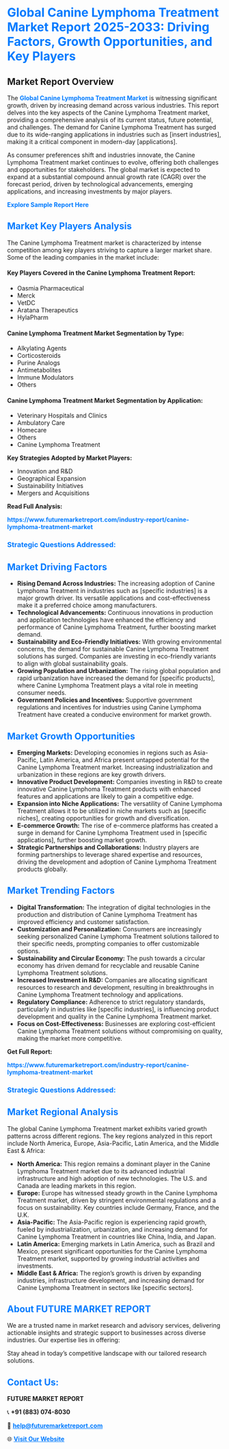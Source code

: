 <h1 style="color: #007BFF;">Global Canine Lymphoma Treatment Market Report 2025-2033: Driving Factors, Growth Opportunities, and Key Players</h1>

<section id="overview">
<h2>Market Report Overview</h2>
<p>The <a href="https://www.futuremarketreport.com/industry-report/canine-lymphoma-treatment-market" style="color: #007BFF; text-decoration: none;"><strong>Global Canine Lymphoma Treatment Market</strong></a> is witnessing significant growth, driven by increasing demand across various industries. This report delves into the key aspects of the Canine Lymphoma Treatment market, providing a comprehensive analysis of its current status, future potential, and challenges. The demand for Canine Lymphoma Treatment has surged due to its wide-ranging applications in industries such as [insert industries], making it a critical component in modern-day [applications].</p>
<p>As consumer preferences shift and industries innovate, the Canine Lymphoma Treatment market continues to evolve, offering both challenges and opportunities for stakeholders. The global market is expected to expand at a substantial compound annual growth rate (CAGR) over the forecast period, driven by technological advancements, emerging applications, and increasing investments by major players.</p>
</section>

<section id="overview">
<p><a href="https://www.futuremarketreport.com/request-sample/reportId=123058" style="color: #007BFF; text-decoration: none;"><strong>Explore Sample Report Here</strong></a></p>
</section>

<section id="key-players">
<h2 style="color: #007BFF;">Market Key Players Analysis</h2>
<p>The Canine Lymphoma Treatment market is characterized by intense competition among key players striving to capture a larger market share. Some of the leading companies in the market include:</p>
<h4>Key Players Covered in the Canine Lymphoma Treatment Report:</h4>
<ul><li>Oasmia Pharmaceutical</li><li>Merck</li><li>VetDC</li><li>Aratana Therapeutics</li><li>HylaPharm</li></ul>
<h4>Canine Lymphoma Treatment Market Segmentation by Type:</h4>
<ul><li>Alkylating Agents</li><li>Corticosteroids</li><li>Purine Analogs</li><li>Antimetabolites</li><li>Immune Modulators</li><li>Others</li></ul>

<h4>Canine Lymphoma Treatment Market Segmentation by Application:</h4>
<ul><li>Veterinary Hospitals and Clinics</li><li>Ambulatory Care</li><li>Homecare</li><li>Others</li><li>Canine Lymphoma Treatment</li></ul>
<p><strong>Key Strategies Adopted by Market Players:</strong></p>
<ul>
<li>Innovation and R&D</li>
<li>Geographical Expansion</li>
<li>Sustainability Initiatives</li>
<li>Mergers and Acquisitions</li>
</ul>
</section>

<section>
<p><strong>Read Full Analysis: </strong></p><a href="https://www.futuremarketreport.com/industry-report/canine-lymphoma-treatment-market" style="color: #007BFF; text-decoration: none;"><strong>https://www.futuremarketreport.com/industry-report/canine-lymphoma-treatment-market</strong></a>
<h3 style="color: #007BFF;">Strategic Questions Addressed:</h3>
</section>

<section id="driving-factors">
<h2 style="color: #007BFF;">Market Driving Factors</h2>
<ul>
<li><strong>Rising Demand Across Industries:</strong> The increasing adoption of Canine Lymphoma Treatment in industries such as [specific industries] is a major growth driver. Its versatile applications and cost-effectiveness make it a preferred choice among manufacturers.</li>
<li><strong>Technological Advancements:</strong> Continuous innovations in production and application technologies have enhanced the efficiency and performance of Canine Lymphoma Treatment, further boosting market demand.</li>
<li><strong>Sustainability and Eco-Friendly Initiatives:</strong> With growing environmental concerns, the demand for sustainable Canine Lymphoma Treatment solutions has surged. Companies are investing in eco-friendly variants to align with global sustainability goals.</li>
<li><strong>Growing Population and Urbanization:</strong> The rising global population and rapid urbanization have increased the demand for [specific products], where Canine Lymphoma Treatment plays a vital role in meeting consumer needs.</li>
<li><strong>Government Policies and Incentives:</strong> Supportive government regulations and incentives for industries using Canine Lymphoma Treatment have created a conducive environment for market growth.</li>
</ul>
</section>

<section id="growth-opportunities">
<h2 style="color: #007BFF;">Market Growth Opportunities</h2>
<ul>
<li><strong>Emerging Markets:</strong> Developing economies in regions such as Asia-Pacific, Latin America, and Africa present untapped potential for the Canine Lymphoma Treatment market. Increasing industrialization and urbanization in these regions are key growth drivers.</li>
<li><strong>Innovative Product Development:</strong> Companies investing in R&D to create innovative Canine Lymphoma Treatment products with enhanced features and applications are likely to gain a competitive edge.</li>
<li><strong>Expansion into Niche Applications:</strong> The versatility of Canine Lymphoma Treatment allows it to be utilized in niche markets such as [specific niches], creating opportunities for growth and diversification.</li>
<li><strong>E-commerce Growth:</strong> The rise of e-commerce platforms has created a surge in demand for Canine Lymphoma Treatment used in [specific applications], further boosting market growth.</li>
<li><strong>Strategic Partnerships and Collaborations:</strong> Industry players are forming partnerships to leverage shared expertise and resources, driving the development and adoption of Canine Lymphoma Treatment products globally.</li>
</ul>
</section>

<section id="trending-factors">
<h2 style="color: #007BFF;">Market Trending Factors</h2>
<ul>
<li><strong>Digital Transformation:</strong> The integration of digital technologies in the production and distribution of Canine Lymphoma Treatment has improved efficiency and customer satisfaction.</li>
<li><strong>Customization and Personalization:</strong> Consumers are increasingly seeking personalized Canine Lymphoma Treatment solutions tailored to their specific needs, prompting companies to offer customizable options.</li>
<li><strong>Sustainability and Circular Economy:</strong> The push towards a circular economy has driven demand for recyclable and reusable Canine Lymphoma Treatment solutions.</li>
<li><strong>Increased Investment in R&D:</strong> Companies are allocating significant resources to research and development, resulting in breakthroughs in Canine Lymphoma Treatment technology and applications.</li>
<li><strong>Regulatory Compliance:</strong> Adherence to strict regulatory standards, particularly in industries like [specific industries], is influencing product development and quality in the Canine Lymphoma Treatment market.</li>
<li><strong>Focus on Cost-Effectiveness:</strong> Businesses are exploring cost-efficient Canine Lymphoma Treatment solutions without compromising on quality, making the market more competitive.</li>
</ul>
</section>

<section>
<p><strong>Get Full Report: </strong></p><a href="https://www.futuremarketreport.com/industry-report/canine-lymphoma-treatment-market" style="color: #007BFF; text-decoration: none;"><strong>https://www.futuremarketreport.com/industry-report/canine-lymphoma-treatment-market</strong></a>
<h3 style="color: #007BFF;">Strategic Questions Addressed:</h3>
</section>


<section id="regional-analysis">
<h2 style="color: #007BFF;">Market Regional Analysis</h2>
<p>The global Canine Lymphoma Treatment market exhibits varied growth patterns across different regions. The key regions analyzed in this report include North America, Europe, Asia-Pacific, Latin America, and the Middle East & Africa:</p>
<ul>
<li><strong>North America:</strong> This region remains a dominant player in the Canine Lymphoma Treatment market due to its advanced industrial infrastructure and high adoption of new technologies. The U.S. and Canada are leading markets in this region.</li>
<li><strong>Europe:</strong> Europe has witnessed steady growth in the Canine Lymphoma Treatment market, driven by stringent environmental regulations and a focus on sustainability. Key countries include Germany, France, and the U.K.</li>
<li><strong>Asia-Pacific:</strong> The Asia-Pacific region is experiencing rapid growth, fueled by industrialization, urbanization, and increasing demand for Canine Lymphoma Treatment in countries like China, India, and Japan.</li>
<li><strong>Latin America:</strong> Emerging markets in Latin America, such as Brazil and Mexico, present significant opportunities for the Canine Lymphoma Treatment market, supported by growing industrial activities and investments.</li>
<li><strong>Middle East & Africa:</strong> The region’s growth is driven by expanding industries, infrastructure development, and increasing demand for Canine Lymphoma Treatment in sectors like [specific sectors].</li>
</ul>
</section>

<footer>
<h2 style="color: #007BFF;">About FUTURE MARKET REPORT</h2>
<p>We are a trusted name in market research and advisory services, delivering actionable insights and strategic support to businesses across diverse industries. Our expertise lies in offering:</p>

<p>Stay ahead in today’s competitive landscape with our tailored research solutions.</p>

<h2 style="color: #007BFF;">Contact Us:</h2>
<p><strong>FUTURE MARKET REPORT</strong></p>
<p>📞 <strong>+91 (883) 074-8030</strong></p>
<p>📧 <strong><a href="mailto:help@futuremarketreport.com" style="color: #007BFF;">help@futuremarketreport.com</a></strong></p>
<p>🌐 <strong><a href="https://www.futuremarketreport.com/" style="color: #007BFF;">Visit Our Website</a></strong></p>
</footer>